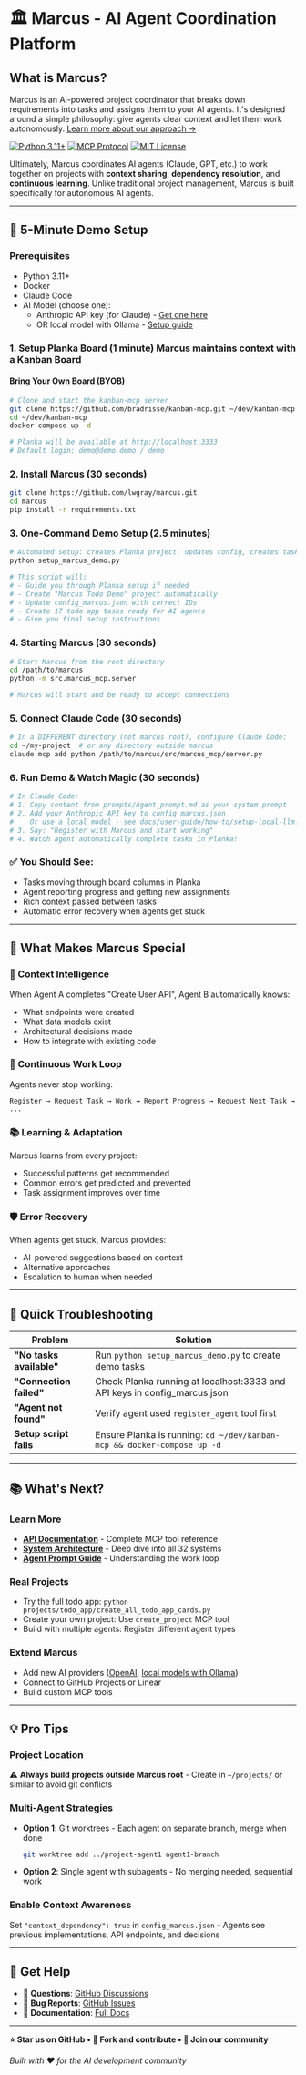 # 🏛️ Marcus - AI Agent Coordination Platform

## What is Marcus?

Marcus is an AI-powered project coordinator that breaks down requirements into tasks and assigns them to your AI
agents. It's designed around a simple philosophy: give agents clear context and let them work autonomously.
[Learn more about our approach →](docs/philosophy.md)

[![Python 3.11+](https://img.shields.io/badge/python-3.11+-blue.svg)](https://www.python.org/downloads/)
[![MCP Protocol](https://img.shields.io/badge/MCP-Compatible-green.svg)](https://modelcontextprotocol.io/)
[![MIT License](https://img.shields.io/badge/License-MIT-yellow.svg)](LICENSE)

Ultimately, Marcus coordinates AI agents (Claude, GPT, etc.) to work together on projects with **context sharing**, **dependency resolution**, and **continuous learning**. Unlike traditional project management, Marcus is built specifically for autonomous AI agents.

---

## 🚀 **5-Minute Demo Setup**

### **Prerequisites**
- Python 3.11+
- Docker
- Claude Code
- AI Model (choose one):
  - Anthropic API key (for Claude) - [Get one here](https://console.anthropic.com/)
  - OR local model with Ollama - [Setup guide](docs/user-guide/how-to/setup-local-llm.md)

### **1. Setup Planka Board (1 minute)** Marcus maintains context with a Kanban Board
#### Bring Your Own Board (BYOB)
```bash
# Clone and start the kanban-mcp server
git clone https://github.com/bradrisse/kanban-mcp.git ~/dev/kanban-mcp
cd ~/dev/kanban-mcp
docker-compose up -d

# Planka will be available at http://localhost:3333
# Default login: demo@demo.demo / demo
```

### **2. Install Marcus (30 seconds)**
```bash
git clone https://github.com/lwgray/marcus.git
cd marcus
pip install -r requirements.txt
```

### **3. One-Command Demo Setup (2.5 minutes)**
```bash
# Automated setup: creates Planka project, updates config, creates tasks
python setup_marcus_demo.py

# This script will:
# - Guide you through Planka setup if needed
# - Create "Marcus Todo Demo" project automatically
# - Update config_marcus.json with correct IDs
# - Create 17 todo app tasks ready for AI agents
# - Give you final setup instructions
```

### **4. Starting Marcus (30 seconds)**
```bash
# Start Marcus from the root directory
cd /path/to/marcus
python -m src.marcus_mcp.server

# Marcus will start and be ready to accept connections
```

### **5. Connect Claude Code (30 seconds)**
```bash
# In a DIFFERENT directory (not marcus root), configure Claude Code:
cd ~/my-project  # or any directory outside marcus
claude mcp add python /path/to/marcus/src/marcus_mcp/server.py
```

### **6. Run Demo & Watch Magic (30 seconds)**
```bash
# In Claude Code:
# 1. Copy content from prompts/Agent_prompt.md as your system prompt
# 2. Add your Anthropic API key to config_marcus.json
#    Or use a local model - see docs/user-guide/how-to/setup-local-llm.md
# 3. Say: "Register with Marcus and start working"
# 4. Watch agent automatically complete tasks in Planka!
```

### **✅ You Should See:**
- Tasks moving through board columns in Planka
- Agent reporting progress and getting new assignments
- Rich context passed between tasks
- Automatic error recovery when agents get stuck

---

## 🎯 **What Makes Marcus Special**

### **🧠 Context Intelligence**
When Agent A completes "Create User API", Agent B automatically knows:
- What endpoints were created
- What data models exist
- Architectural decisions made
- How to integrate with existing code

### **🔄 Continuous Work Loop**
Agents never stop working:
```
Register → Request Task → Work → Report Progress → Request Next Task → ...
```

### **📚 Learning & Adaptation**
Marcus learns from every project:
- Successful patterns get recommended
- Common errors get predicted and prevented
- Task assignment improves over time

### **🛡️ Error Recovery**
When agents get stuck, Marcus provides:
- AI-powered suggestions based on context
- Alternative approaches
- Escalation to human when needed

---

## 🚨 **Quick Troubleshooting**

| Problem | Solution |
|---------|----------|
| **"No tasks available"** | Run `python setup_marcus_demo.py` to create demo tasks |
| **"Connection failed"** | Check Planka running at localhost:3333 and API keys in config_marcus.json |
| **"Agent not found"** | Verify agent used `register_agent` tool first |
| **Setup script fails** | Ensure Planka is running: `cd ~/dev/kanban-mcp && docker-compose up -d` |

---

## 📚 **What's Next?**

### **Learn More**
- **[API Documentation](docs/api/)** - Complete MCP tool reference
- **[System Architecture](docs/systems/)** - Deep dive into all 32 systems
- **[Agent Prompt Guide](prompts/Agent_prompt.md)** - Understanding the work loop

### **Real Projects**
- Try the full todo app: `python projects/todo_app/create_all_todo_app_cards.py`
- Create your own project: Use `create_project` MCP tool
- Build with multiple agents: Register different agent types

### **Extend Marcus**
- Add new AI providers ([OpenAI](docs/systems/07-ai-intelligence-engine.md), [local models with Ollama](docs/user-guide/how-to/setup-local-llm.md))
- Connect to GitHub Projects or Linear
- Build custom MCP tools

---

## 💡 **Pro Tips**

### **Project Location**
⚠️ **Always build projects outside Marcus root** - Create in `~/projects/` or similar to avoid git conflicts

### **Multi-Agent Strategies**
- **Option 1**: Git worktrees - Each agent on separate branch, merge when done
  ```bash
  git worktree add ../project-agent1 agent1-branch
  ```
- **Option 2**: Single agent with subagents - No merging needed, sequential work

### **Enable Context Awareness**
Set `"context_dependency": true` in `config_marcus.json` - Agents see previous implementations, API endpoints, and decisions

---

## 🤝 **Get Help**

- 💬 **Questions**: [GitHub Discussions](https://github.com/lwgray/marcus/discussions)
- 🐛 **Bug Reports**: [GitHub Issues](https://github.com/lwgray/marcus/issues)
- 📖 **Documentation**: [Full Docs](docs/)

---

**⭐ Star us on GitHub • 🍴 Fork and contribute • 💬 Join our community**

*Built with ❤️ for the AI development community*
